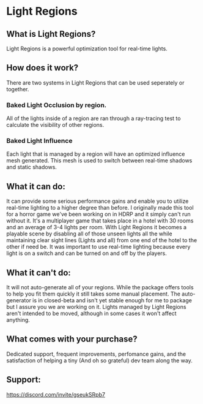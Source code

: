 # Light Regions

## What is Light Regions?

Light Regions is a powerful optimization tool for real-time lights.

## How does it work?

There are two systems in Light Regions that can be used seperately or together.

### Baked Light Occlusion by region.
All of the lights inside of a region are ran through a ray-tracing test to calculate the visibility of other regions.

### Baked Light Influence
Each light that is managed by a region will have an optimized influence mesh generated. This mesh is used to switch between real-time shadows and static shadows.

## What it can do:
It can provide some serious performance gains and enable you to utilize real-time lighting to a higher degree than before. I originally made this tool for a horror game we've been working on in HDRP and it simply can't run without it. It's a multiplayer game that takes place in a hotel with 30 rooms and an average of 3-4 lights per room. With Light Regions it becomes a playable scene by disabling all of those unseen lights all the while maintaining clear sight lines (Lights and all) from one end of the hotel to the other if need be. It was important to use real-time lighting because every light is on a switch and can be turned on and off by the players.

## What it can't do:
It will not auto-generate all of your regions. While the package offers tools to help you fit them quickly it still takes some manual placement. The auto-generator is in closed-beta and isn't yet stable enough for me to package but I assure you we are working on it.
Lights managed by Light Regions aren't intended to be moved, although in some cases it won't affect anything.

## What comes with your purchase?
Dedicated support, frequent improvements, perfomance gains, and the satisfaction of helping a tiny (And oh so grateful) dev team along the way.

## Support:
https://discord.com/invite/gseukSRpb7
